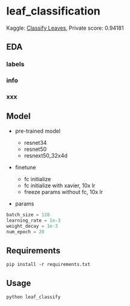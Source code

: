# leaf_classification
Kaggle: [Classify Leaves](https://www.kaggle.com/competitions/classify-leaves), Private score: 0.94181


## EDA
### labels

### info

### xxx

## Model
* pre-trained model
  * resnet34
  * resnet50
  * resnext50_32x4d

* finetune
  * fc initialize
  * fc initialize with xavier, 10x lr
  * freeze params without fc, 10x lr

* params

```python
batch_size = 128
learning_rate = 1e-3
weight_decay = 1e-3
num_epoch = 20
```

## Requirements
```shell
pip install -r requirements.txt
```


## Usage

```shell
python leaf_classify
```





